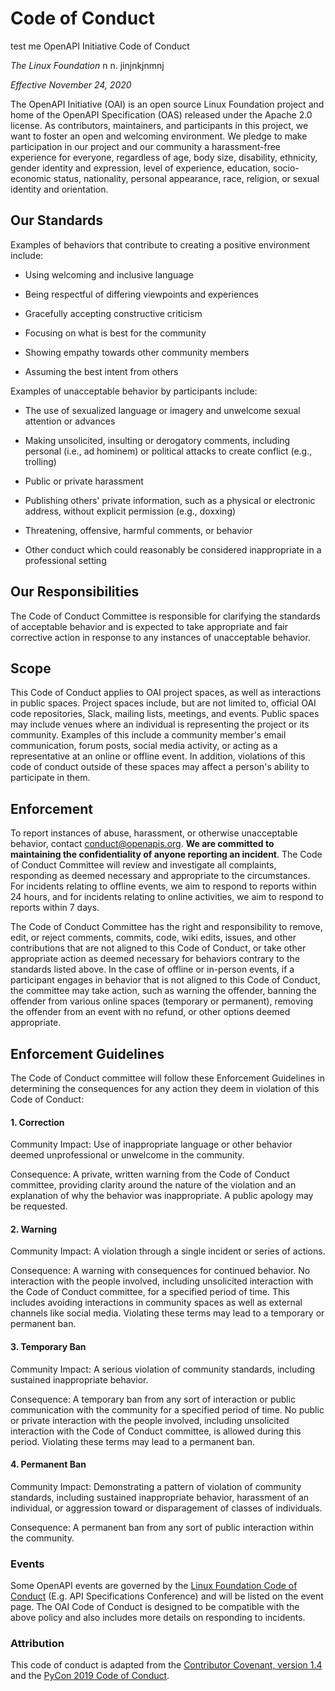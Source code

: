 Code of Conduct
===============
test me
OpenAPI Initiative Code of Conduct

*The Linux Foundation* n n. jinjnkjnmnj 

*Effective November 24, 2020*

The OpenAPI Initiative (OAI) is an open source Linux Foundation project
and home of the OpenAPI Specification (OAS) released under the Apache
2.0 license. As contributors, maintainers, and participants in this
project, we want to foster an open and welcoming environment. We pledge
to make participation in our project and our community a harassment-free
experience for everyone, regardless of age, body size, disability,
ethnicity, gender identity and expression, level of experience,
education, socio-economic status, nationality, personal appearance,
race, religion, or sexual identity and orientation.

Our Standards
-------------

Examples of behaviors that contribute to creating a positive environment
include:

-   Using welcoming and inclusive language

-   Being respectful of differing viewpoints and experiences

-   Gracefully accepting constructive criticism

-   Focusing on what is best for the community

-   Showing empathy towards other community members

-   Assuming the best intent from others

Examples of unacceptable behavior by participants include:

-   The use of sexualized language or imagery and unwelcome sexual attention or advances

-   Making unsolicited, insulting or derogatory comments, including personal (i.e., ad hominem) or political attacks to create conflict (e.g., trolling)

-   Public or private harassment

-   Publishing others' private information, such as a physical or electronic address, without explicit permission (e.g., doxxing)

-   Threatening, offensive, harmful comments, or behavior

-   Other conduct which could reasonably be considered inappropriate in a professional setting

Our Responsibilities
--------------------

The Code of Conduct Committee is responsible for clarifying the
standards of acceptable behavior and is expected to take appropriate and
fair corrective action in response to any instances of unacceptable
behavior.

Scope
-----

This Code of Conduct applies to OAI project spaces, as well as
interactions in public spaces. Project spaces include, but are not
limited to, official OAI code repositories, Slack, mailing lists,
meetings, and events. Public spaces may include venues where an
individual is representing the project or its community. Examples of
this include a community member's email communication, forum posts,
social media activity, or acting as a representative at an online or
offline event. In addition, violations of this code of conduct outside
of these spaces may affect a person's ability to participate in them.

Enforcement
-----------

To report instances of abuse, harassment, or otherwise unacceptable
behavior, contact
[conduct\@openapis.org](mailto:conduct@openapis.org). **We
are committed to maintaining the confidentiality of anyone reporting an
incident**. The Code of Conduct Committee will review and investigate
all complaints, responding as deemed necessary and appropriate to the
circumstances. For incidents relating to offline events, we aim to
respond to reports within 24 hours, and for incidents relating to online
activities, we aim to respond to reports within 7 days.

The Code of Conduct Committee has the right and responsibility to
remove, edit, or reject comments, commits, code, wiki edits, issues, and
other contributions that are not aligned to this Code of Conduct, or
take other appropriate action as deemed necessary for behaviors contrary
to the standards listed above. In the case of offline or in-person
events, if a participant engages in behavior that is not aligned to this
Code of Conduct, the committee may take action, such as warning the
offender, banning the offender from various online spaces (temporary or
permanent), removing the offender from an event with no refund, or other
options deemed appropriate.

Enforcement Guidelines
----------------------

The Code of Conduct committee will follow these Enforcement Guidelines in 
determining the consequences for any action they deem in violation of this 
Code of Conduct:

#### 1. Correction
Community Impact: Use of inappropriate language or other behavior deemed 
unprofessional or unwelcome in the community.

Consequence: A private, written warning from the Code of Conduct committee, 
providing clarity around the nature of the violation and an explanation of 
why the behavior was inappropriate. A public apology may be requested.

#### 2. Warning
Community Impact: A violation through a single incident or series of 
actions.

Consequence: A warning with consequences for continued behavior. No 
interaction with the people involved, including unsolicited interaction 
with the Code of Conduct committee, for a specified period of time. This 
includes avoiding interactions in community spaces as well as external 
channels like social media. Violating these terms may lead to a temporary 
or permanent ban.

#### 3. Temporary Ban
Community Impact: A serious violation of community standards, including 
sustained inappropriate behavior.

Consequence: A temporary ban from any sort of interaction or public 
communication with the community for a specified period of time. No 
public or private interaction with the people involved, including 
unsolicited interaction with the Code of Conduct committee, is allowed 
during this period. Violating these terms may lead to a permanent ban.

#### 4. Permanent Ban
Community Impact: Demonstrating a pattern of violation of community 
standards, including sustained inappropriate behavior, harassment of 
an individual, or aggression toward or disparagement of classes of 
individuals.

Consequence: A permanent ban from any sort of public interaction 
within the community.

### Events

Some OpenAPI events are governed by the [Linux Foundation Code of
Conduct](https://events.linuxfoundation.org/about/code-of-conduct/)
(E.g. API Specifications Conference) and will be listed on the event
page. The OAI Code of Conduct is designed to be compatible with the
above policy and also includes more details on responding to incidents.

### Attribution

This code of conduct is adapted from the [Contributor Covenant, version
1.4](https://www.contributor-covenant.org/version/1/4/code-of-conduct)
and the [PyCon 2019 Code of
Conduct](https://us.pycon.org/2019/about/code-of-conduct/).
